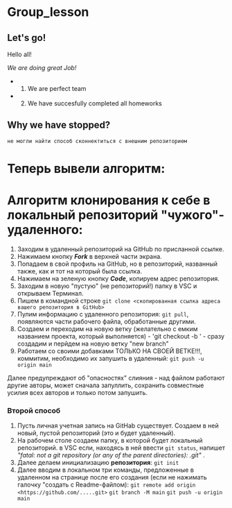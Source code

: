# Group_lesson

## Let's go!
Hello all!

*We are doing great Job!*
* 1. We are perfect team
* 2. We have succesfully completed all homeworks

## Why we have stopped?
`не могли найти способ сконнектиться с внешним репозиторием`
# Теперь вывели **алгоритм**:
# Aлгоритм клонирования к себе в локальный репозиторий "чужого"-удаленного:
1. Заходим в удаленный репозиторий на GitHub по присланной ссылке.
2. Нажимаем кнопку _**Fork**_ в верхней части экрана.
3. Попадаем в свой профиль на GitHub, но в репозиторий, названный также, как и тот на который была ссылка.
4. Нажимаем на зеленую кнопку _**Code**_, копируем адрес репозитория.
5. Заходим в новую "пустую" (не репозиторий!) папку в VSC и открываем Терминал.
6. Пишем в командной строке `git clone <скопированная ссылка адреса вашего репозитория в GitHub>`
7. Пулим информацию с удаленного репозитория: `git pull`, появляются части рабочего файла, обработанные другими. 
8. Создаем и переходим на новую ветку (желательно с емким названием проекта, который выполняется) - 'git checkout -b <name new branch>' - сразу создадим и перйдем на новую ветку "new branch"
9. Работаем со своими добавками ТОЛЬКО НА СВОЕЙ ВЕТКЕ!!!, коммитим, необходимо их запушить в удаленный: 
   `git push -u origin main`

Далее предупреждают об "опасностях" слияния - над файлом работают другие авторы, может сначала запуллить, сохранить совместные усилия всех авторов и только потом запушить.


### Второй способ 
1. Пусть личная учетная запись на GitHab существует. Создаем в ней новый, пустой репозиторий (это и будет удаленный). 
2. На рабочем столе создаем папку, в которой будет локальный репозиторий. в VSC если, находясь в ней ввести `git status`, напишет _"fatal: not a git repository (or any of the parent directories): .git"_ .
3. Далее делаем инициализацию **репозитория**: `git init`
4. Далее вводим в локальном три команды, предложенные в удаленном на странице после его создания (если не нажимать галочку "создать с Readme-файлом):
  `git remote add origin <https://github.com/.....git>`
  `git branch -M main` 
  `git push -u origin main`
